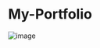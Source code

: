 # My-Portfolio
![image](https://github.com/user-attachments/assets/38885dc0-34dc-4acc-8e5e-a0fb6b8c1ed2)
